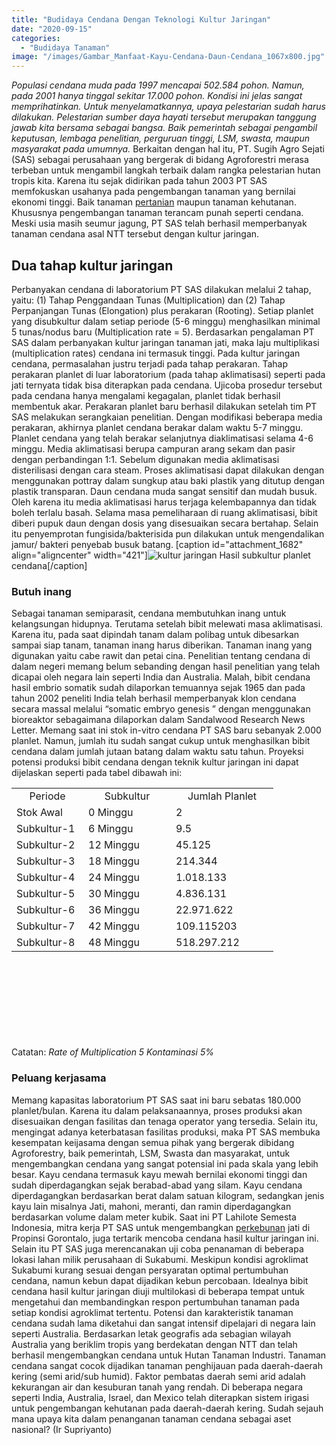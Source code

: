 ```yaml
---
title: "Budidaya Cendana Dengan Teknologi Kultur Jaringan"
date: "2020-09-15"
categories: 
  - "Budidaya Tanaman"
image: "/images/Gambar_Manfaat-Kayu-Cendana-Daun-Cendana_1067x800.jpg"
---
```


_Populasi cendana muda pada 1997 mencapai 502.584 pohon. Namun, pada 2001 hanya tinggal sekitar 17.000 pohon. Kondisi ini jelas sangat memprihatinkan. Untuk menyelamatkannya, upaya pelestarian sudah harus dilakukan. Pelestarian sumber daya hayati tersebut merupakan tanggung jawab kita bersama sebagai bangsa. Baik pemerintah sebagai pengambil keputusan, lembaga penelitian, perguruan tinggi, LSM, swasta, maupun masyarakat pada umumnya._ Berkaitan dengan hal itu, PT. Sugih Agro Sejati (SAS) sebagai perusahaan yang bergerak di bidang Agroforestri merasa terbeban untuk mengambil langkah terbaik dalam rangka pelestarian hutan tropis kita. Karena itu sejak didirikan pada tahun 2003 PT SAS memfokuskan usahanya pada pengembangan tanaman yang bernilai ekonomi tinggi. Baik tanaman [pertanian](http://localhost/mitra/pertanian "pertanian") maupun tanaman kehutanan. Khususnya pengembangan tanaman terancam punah seperti cendana. Meski usia masih seumur jagung, PT SAS telah berhasil memperbanyak tanaman cendana asal NTT tersebut dengan kultur jaringan.

## Dua tahap kultur jaringan

Perbanyakan cendana di laboratorium PT SAS dilakukan melalui 2 tahap, yaitu: (1) Tahap Penggandaan Tunas (Multiplication) dan (2) Tahap Perpanjangan Tunas (Elongation) plus perakaran (Rooting). Setiap planlet yang disubkultur dalam setiap periode (5-6 minggu) menghasilkan minimal 5 tunas/nodus baru (Multiplication rate = 5). Berdasarkan pengalaman PT SAS dalam perbanyakan kultur jaringan tanaman jati, maka laju multiplikasi (multiplication rates) cendana ini termasuk tinggi. Pada kultur jaringan cendana, permasalahan justru terjadi pada tahap perakaran. Tahap perakaran planlet di luar laboratorium (pada tahap aklimatisasi) seperti pada jati ternyata tidak bisa diterapkan pada cendana. Ujicoba prosedur tersebut pada cendana hanya mengalami kegagalan, planlet tidak berhasil membentuk akar. Perakaran planlet baru berhasil dilakukan setelah tim PT SAS melakukan serangkaian penelitian. Dengan modifikasi beberapa media perakaran, akhirnya planlet cendana berakar dalam waktu 5-7 minggu. Planlet cendana yang telah berakar selanjutnya diaklimatisasi selama 4-6 minggu. Media aklimatisasi berupa campuran arang sekam dan pasir dengan perbandingan 1:1. Sebelum digunakan media aklimatisasi disterilisasi dengan cara steam. Proses aklimatisasi dapat dilakukan dengan menggunakan pottray dalam sungkup atau baki plastik yang ditutup dengan plastik transparan. Daun cendana muda sangat sensitif dan mudah busuk. Oleh karena itu media aklimatisasi harus terjaga kelembapannya dan tidak boleh terlalu basah. Selama masa pemeliharaan di ruang aklimatisasi, bibit diberi pupuk daun dengan dosis yang disesuaikan secara bertahap. Selain itu penyemprotan fungisida/bakterisida pun dilakukan untuk mengendalikan jamur/ bakteri penyebab busuk batang. \[caption id="attachment\_1682" align="aligncenter" width="421"\]![kultur jaringan](/images/Gambar_Tebu_1189x800.jpg) Hasil subkultur planlet cendana\[/caption\]

### Butuh inang

Sebagai tanaman semiparasit, cendana membutuhkan inang untuk kelangsungan hidupnya. Terutama setelah bibit melewati masa aklimatisasi. Karena itu, pada saat dipindah tanam dalam polibag untuk dibesarkan sampai siap tanam, tanaman inang harus diberikan. Tanaman inang yang digunakan yaitu cabe rawit dan petai cina. Penelitian tentang cendana di dalam negeri memang belum sebanding dengan hasil penelitian yang telah dicapai oleh negara lain seperti India dan Australia. Malah, bibit cendana hasil embrio somatik sudah dilaporkan temuannya sejak 1965 dan pada tahun 2002 peneliti India telah berhasil memperbanyak klon cendana secara massal melalui “somatic embryo genesis ” dengan menggunakan bioreaktor sebagaimana dilaporkan dalam Sandalwood Research News Letter. Memang saat ini stok in-vitro cendana PT SAS baru sebanyak 2.000 planlet. Namun, jumlah itu sudah sangat cukup untuk menghasilkan bibit cendana dalam jumlah jutaan batang dalam waktu satu tahun. Proyeksi potensi produksi bibit cendana dengan teknik kultur jaringan ini dapat dijelaskan seperti pada tabel dibawah ini:

<table style="height: 398px" width="951"><tbody><tr><td style="text-align: center" width="99">Periode</td><td style="text-align: center" width="124">Subkultur</td><td style="text-align: center" width="148">Jumlah Planlet</td></tr><tr><td>Stok Awal</td><td>0 Minggu</td><td>2</td></tr><tr><td>Subkultur-1</td><td>6 Minggu</td><td>9.5</td></tr><tr><td>Subkultur-2</td><td>12 Minggu</td><td>45.125</td></tr><tr><td>Subkultur-3</td><td>18 Minggu</td><td>214.344</td></tr><tr><td>Subkultur-4</td><td>24 Minggu</td><td>1.018.133</td></tr><tr><td>Subkultur-5</td><td>30 Minggu</td><td>4.836.131</td></tr><tr><td>Subkultur-6</td><td>36 Minggu</td><td>22.971.622</td></tr><tr><td>Subkultur-7</td><td>42 Minggu</td><td>109.115203</td></tr><tr><td>Subkultur-8</td><td>48 Minggu</td><td>518.297.212</td></tr></tbody></table>

Catatan: _Rate of Multiplication 5 Kontaminasi 5%_

### Peluang kerjasama

Memang kapasitas laboratorium PT SAS saat ini baru sebatas 180.000 planlet/bulan. Karena itu dalam pelaksanaannya, proses produksi akan disesuaikan dengan fasilitas dan tenaga operator yang tersedia. Selain itu, mengingat adanya keterbatasan fasilitas produksi, maka PT SAS membuka kesempatan keijasama dengan semua pihak yang bergerak dibidang Agroforestry, baik pemerintah, LSM, Swasta dan masyarakat, untuk mengembangkan cendana yang sangat potensial ini pada skala yang lebih besar. Kayu cendana termasuk kayu mewah bernilai ekonomi tinggi dan sudah diperdagangkan sejak berabad-abad yang silam. Kayu cendana diperdagangkan berdasarkan berat dalam satuan kilogram, sedangkan jenis kayu lain misalnya Jati, mahoni, meranti, dan ramin diperdagangkan berdasarkan volume dalam meter kubik. Saat ini PT Lahilote Semesta Indonesia, mitra kerja PT SAS untuk mengembangkan [perkebunan](http://localhost/mitra/perkebunan "perkebunan") jati di Propinsi Gorontalo, juga tertarik mencoba cendana hasil kultur jaringan ini. Selain itu PT SAS juga merencanakan uji coba penanaman di beberapa lokasi lahan milik perusahaan di Sukabumi. Meskipun kondisi agroklimat Sukabumi kurang sesuai dengan persyaratan optimal pertumbuhan cendana, namun kebun dapat dijadikan kebun percobaan. Idealnya bibit cendana hasil kultur jaringan diuji multilokasi di beberapa tempat untuk mengetahui dan membandingkan respon pertumbuhan tanaman pada setiap kondisi agroklimat tertentu. Potensi dan karakteristik tanaman cendana sudah lama diketahui dan sangat intensif dipelajari di negara lain seperti Australia. Berdasarkan letak geografis ada sebagian wilayah Australia yang beriklim tropis yang berdekatan dengan NTT dan telah berhasil mengembangkan cendana untuk Hutan Tanaman Industri. Tanaman cendana sangat cocok dijadikan tanaman penghijauan pada daerah-daerah kering (semi arid/sub humid). Faktor pembatas daerah semi arid adalah kekurangan air dan kesuburan tanah yang rendah. Di beberapa negara seperti India, Australia, Israel, dan Mexico telah diterapkan sistem irigasi untuk pengembangan kehutanan pada daerah-daerah kering. Sudah sejauh mana upaya kita dalam penanganan tanaman cendana sebagai aset nasional? (Ir Supriyanto)
